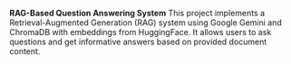 **RAG-Based Question Answering System**
This project implements a Retrieval-Augmented Generation (RAG) system using Google Gemini and ChromaDB with embeddings from HuggingFace. It allows users to ask questions and get informative answers based on provided document content.
